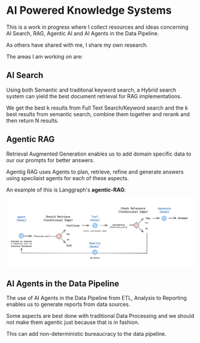 # AI Powered Knowledge Systems

This is a work in progress where I collect resources and ideas concerning AI Search, RAG, Agentic AI and AI Agents in the Data Pipeline.

As others have shared with me, I share my own research.

The areas I am working on are:

## AI Search

Using both Semantic and traditonal keyword search, a Hybrid search system can yield the best document retrieval for RAG implementations.

We get the best k results from Full Text Search/Keyword search and the k best results from semantic search, combine them together and rerank and then return N results.

## Agentic RAG

Retrieval Augmented Generation enables us to add domain specific data to our our prompts for better answers.

Agentig RAG uses Agents to plan, retrieve, refine and generate answers using specilaist agents for each of these aspects.

An example of this is Langgraph's **agentic-RAG**:

![agentic-rag](./images/agentic-rag.png)


## AI Agents in the Data Pipeline

The use of AI Agents in the Data Pipeline from ETL, Analysis to Reporting enables us to generate reports from data sources.

Some aspects are best done with traditional Data Processing and we should not make them agentic just because that is in fashion.

This can add non-deterministic bureaucracy to the data pipeline.

<br>